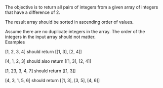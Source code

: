 The objective is to return all pairs of integers from a given array of integers that have a difference of 2.<br>

The result array should be sorted in ascending order of values.<br>

Assume there are no duplicate integers in the array. The order of the integers in the input array should not matter.<br>
Examples<br>

[1, 2, 3, 4] should return [[1, 3], [2, 4]]<br>

[4, 1, 2, 3] should also return [[1, 3], [2, 4]]<br>

[1, 23, 3, 4, 7] should return [[1, 3]]<br>

[4, 3, 1, 5, 6] should return [[1, 3], [3, 5], [4, 6]]<br>
